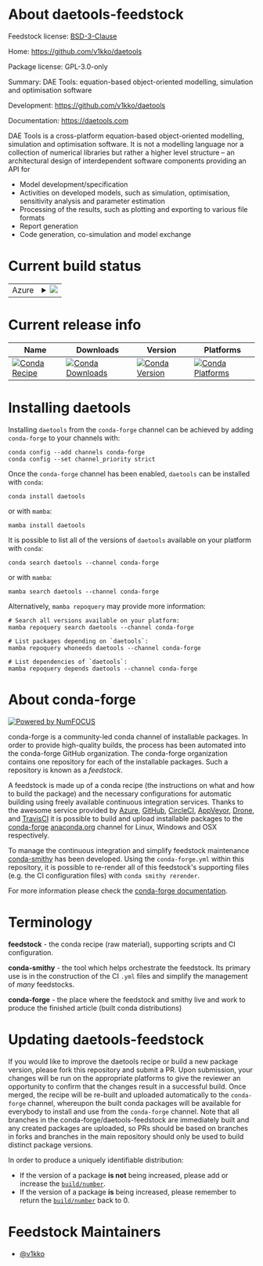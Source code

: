 About daetools-feedstock
========================

Feedstock license: [BSD-3-Clause](https://github.com/conda-forge/daetools-feedstock/blob/main/LICENSE.txt)

Home: https://github.com/v1kko/daetools

Package license: GPL-3.0-only

Summary: DAE Tools: equation-based object-oriented modelling, simulation and optimisation software

Development: https://github.com/v1kko/daetools

Documentation: https://daetools.com

DAE Tools is a cross-platform equation-based object-oriented modelling, simulation and optimisation software. It is not a modelling language nor a collection of numerical libraries but rather a higher level structure – an architectural design of interdependent software components providing an API for
- Model development/specification
- Activities on developed models, such as simulation, optimisation, sensitivity analysis and parameter estimation
- Processing of the results, such as plotting and exporting to various file formats
- Report generation
- Code generation, co-simulation and model exchange


Current build status
====================


<table>
    
  <tr>
    <td>Azure</td>
    <td>
      <details>
        <summary>
          <a href="https://dev.azure.com/conda-forge/feedstock-builds/_build/latest?definitionId=14257&branchName=main">
            <img src="https://dev.azure.com/conda-forge/feedstock-builds/_apis/build/status/daetools-feedstock?branchName=main">
          </a>
        </summary>
        <table>
          <thead><tr><th>Variant</th><th>Status</th></tr></thead>
          <tbody><tr>
              <td>linux_64_numpy1.22python3.10.____cpython</td>
              <td>
                <a href="https://dev.azure.com/conda-forge/feedstock-builds/_build/latest?definitionId=14257&branchName=main">
                  <img src="https://dev.azure.com/conda-forge/feedstock-builds/_apis/build/status/daetools-feedstock?branchName=main&jobName=linux&configuration=linux%20linux_64_numpy1.22python3.10.____cpython" alt="variant">
                </a>
              </td>
            </tr><tr>
              <td>linux_64_numpy1.22python3.9.____cpython</td>
              <td>
                <a href="https://dev.azure.com/conda-forge/feedstock-builds/_build/latest?definitionId=14257&branchName=main">
                  <img src="https://dev.azure.com/conda-forge/feedstock-builds/_apis/build/status/daetools-feedstock?branchName=main&jobName=linux&configuration=linux%20linux_64_numpy1.22python3.9.____cpython" alt="variant">
                </a>
              </td>
            </tr><tr>
              <td>linux_64_numpy1.23python3.11.____cpython</td>
              <td>
                <a href="https://dev.azure.com/conda-forge/feedstock-builds/_build/latest?definitionId=14257&branchName=main">
                  <img src="https://dev.azure.com/conda-forge/feedstock-builds/_apis/build/status/daetools-feedstock?branchName=main&jobName=linux&configuration=linux%20linux_64_numpy1.23python3.11.____cpython" alt="variant">
                </a>
              </td>
            </tr><tr>
              <td>linux_64_numpy1.26python3.12.____cpython</td>
              <td>
                <a href="https://dev.azure.com/conda-forge/feedstock-builds/_build/latest?definitionId=14257&branchName=main">
                  <img src="https://dev.azure.com/conda-forge/feedstock-builds/_apis/build/status/daetools-feedstock?branchName=main&jobName=linux&configuration=linux%20linux_64_numpy1.26python3.12.____cpython" alt="variant">
                </a>
              </td>
            </tr><tr>
              <td>linux_64_numpy2python3.13.____cp313</td>
              <td>
                <a href="https://dev.azure.com/conda-forge/feedstock-builds/_build/latest?definitionId=14257&branchName=main">
                  <img src="https://dev.azure.com/conda-forge/feedstock-builds/_apis/build/status/daetools-feedstock?branchName=main&jobName=linux&configuration=linux%20linux_64_numpy2python3.13.____cp313" alt="variant">
                </a>
              </td>
            </tr>
          </tbody>
        </table>
      </details>
    </td>
  </tr>
</table>

Current release info
====================

| Name | Downloads | Version | Platforms |
| --- | --- | --- | --- |
| [![Conda Recipe](https://img.shields.io/badge/recipe-daetools-green.svg)](https://anaconda.org/conda-forge/daetools) | [![Conda Downloads](https://img.shields.io/conda/dn/conda-forge/daetools.svg)](https://anaconda.org/conda-forge/daetools) | [![Conda Version](https://img.shields.io/conda/vn/conda-forge/daetools.svg)](https://anaconda.org/conda-forge/daetools) | [![Conda Platforms](https://img.shields.io/conda/pn/conda-forge/daetools.svg)](https://anaconda.org/conda-forge/daetools) |

Installing daetools
===================

Installing `daetools` from the `conda-forge` channel can be achieved by adding `conda-forge` to your channels with:

```
conda config --add channels conda-forge
conda config --set channel_priority strict
```

Once the `conda-forge` channel has been enabled, `daetools` can be installed with `conda`:

```
conda install daetools
```

or with `mamba`:

```
mamba install daetools
```

It is possible to list all of the versions of `daetools` available on your platform with `conda`:

```
conda search daetools --channel conda-forge
```

or with `mamba`:

```
mamba search daetools --channel conda-forge
```

Alternatively, `mamba repoquery` may provide more information:

```
# Search all versions available on your platform:
mamba repoquery search daetools --channel conda-forge

# List packages depending on `daetools`:
mamba repoquery whoneeds daetools --channel conda-forge

# List dependencies of `daetools`:
mamba repoquery depends daetools --channel conda-forge
```


About conda-forge
=================

[![Powered by
NumFOCUS](https://img.shields.io/badge/powered%20by-NumFOCUS-orange.svg?style=flat&colorA=E1523D&colorB=007D8A)](https://numfocus.org)

conda-forge is a community-led conda channel of installable packages.
In order to provide high-quality builds, the process has been automated into the
conda-forge GitHub organization. The conda-forge organization contains one repository
for each of the installable packages. Such a repository is known as a *feedstock*.

A feedstock is made up of a conda recipe (the instructions on what and how to build
the package) and the necessary configurations for automatic building using freely
available continuous integration services. Thanks to the awesome service provided by
[Azure](https://azure.microsoft.com/en-us/services/devops/), [GitHub](https://github.com/),
[CircleCI](https://circleci.com/), [AppVeyor](https://www.appveyor.com/),
[Drone](https://cloud.drone.io/welcome), and [TravisCI](https://travis-ci.com/)
it is possible to build and upload installable packages to the
[conda-forge](https://anaconda.org/conda-forge) [anaconda.org](https://anaconda.org/)
channel for Linux, Windows and OSX respectively.

To manage the continuous integration and simplify feedstock maintenance
[conda-smithy](https://github.com/conda-forge/conda-smithy) has been developed.
Using the ``conda-forge.yml`` within this repository, it is possible to re-render all of
this feedstock's supporting files (e.g. the CI configuration files) with ``conda smithy rerender``.

For more information please check the [conda-forge documentation](https://conda-forge.org/docs/).

Terminology
===========

**feedstock** - the conda recipe (raw material), supporting scripts and CI configuration.

**conda-smithy** - the tool which helps orchestrate the feedstock.
                   Its primary use is in the construction of the CI ``.yml`` files
                   and simplify the management of *many* feedstocks.

**conda-forge** - the place where the feedstock and smithy live and work to
                  produce the finished article (built conda distributions)


Updating daetools-feedstock
===========================

If you would like to improve the daetools recipe or build a new
package version, please fork this repository and submit a PR. Upon submission,
your changes will be run on the appropriate platforms to give the reviewer an
opportunity to confirm that the changes result in a successful build. Once
merged, the recipe will be re-built and uploaded automatically to the
`conda-forge` channel, whereupon the built conda packages will be available for
everybody to install and use from the `conda-forge` channel.
Note that all branches in the conda-forge/daetools-feedstock are
immediately built and any created packages are uploaded, so PRs should be based
on branches in forks and branches in the main repository should only be used to
build distinct package versions.

In order to produce a uniquely identifiable distribution:
 * If the version of a package **is not** being increased, please add or increase
   the [``build/number``](https://docs.conda.io/projects/conda-build/en/latest/resources/define-metadata.html#build-number-and-string).
 * If the version of a package **is** being increased, please remember to return
   the [``build/number``](https://docs.conda.io/projects/conda-build/en/latest/resources/define-metadata.html#build-number-and-string)
   back to 0.

Feedstock Maintainers
=====================

* [@v1kko](https://github.com/v1kko/)

